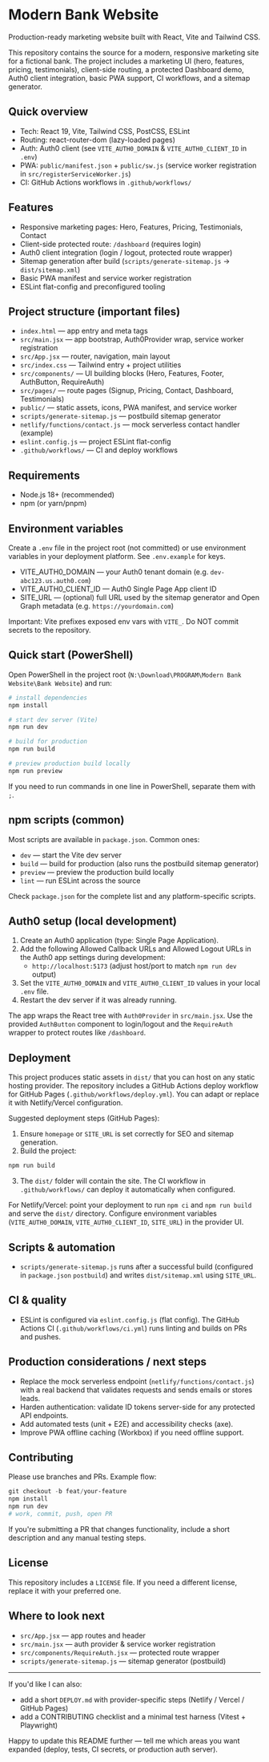 
# Modern Bank Website

Production-ready marketing website built with React, Vite and Tailwind CSS.

This repository contains the source for a modern, responsive marketing site for a fictional bank. The project includes a marketing UI (hero, features, pricing, testimonials), client-side routing, a protected Dashboard demo, Auth0 client integration, basic PWA support, CI workflows, and a sitemap generator.

## Quick overview
- Tech: React 19, Vite, Tailwind CSS, PostCSS, ESLint
- Routing: react-router-dom (lazy-loaded pages)
- Auth: Auth0 client (see `VITE_AUTH0_DOMAIN` & `VITE_AUTH0_CLIENT_ID` in `.env`)
- PWA: `public/manifest.json` + `public/sw.js` (service worker registration in `src/registerServiceWorker.js`)
- CI: GitHub Actions workflows in `.github/workflows/`

## Features
- Responsive marketing pages: Hero, Features, Pricing, Testimonials, Contact
- Client-side protected route: `/dashboard` (requires login)
- Auth0 client integration (login / logout, protected route wrapper)
- Sitemap generation after build (`scripts/generate-sitemap.js` -> `dist/sitemap.xml`)
- Basic PWA manifest and service worker registration
- ESLint flat-config and preconfigured tooling

## Project structure (important files)
- `index.html` — app entry and meta tags
- `src/main.jsx` — app bootstrap, Auth0Provider wrap, service worker registration
- `src/App.jsx` — router, navigation, main layout
- `src/index.css` — Tailwind entry + project utilities
- `src/components/` — UI building blocks (Hero, Features, Footer, AuthButton, RequireAuth)
- `src/pages/` — route pages (Signup, Pricing, Contact, Dashboard, Testimonials)
- `public/` — static assets, icons, PWA manifest, and service worker
- `scripts/generate-sitemap.js` — postbuild sitemap generator
- `netlify/functions/contact.js` — mock serverless contact handler (example)
- `eslint.config.js` — project ESLint flat-config
- `.github/workflows/` — CI and deploy workflows

## Requirements
- Node.js 18+ (recommended)
- npm (or yarn/pnpm)

## Environment variables
Create a `.env` file in the project root (not committed) or use environment variables in your deployment platform. See `.env.example` for keys.

- VITE_AUTH0_DOMAIN — your Auth0 tenant domain (e.g. `dev-abc123.us.auth0.com`)
- VITE_AUTH0_CLIENT_ID — Auth0 Single Page App client ID
- SITE_URL — (optional) full URL used by the sitemap generator and Open Graph metadata (e.g. `https://yourdomain.com`)

Important: Vite prefixes exposed env vars with `VITE_`. Do NOT commit secrets to the repository.

## Quick start (PowerShell)
Open PowerShell in the project root (`N:\Download\PROGRAM\Modern Bank Website\Bank Website`) and run:

```powershell
# install dependencies
npm install

# start dev server (Vite)
npm run dev

# build for production
npm run build

# preview production build locally
npm run preview
```

If you need to run commands in one line in PowerShell, separate them with `;`.

## npm scripts (common)
Most scripts are available in `package.json`. Common ones:

- `dev` — start the Vite dev server
- `build` — build for production (also runs the postbuild sitemap generator)
- `preview` — preview the production build locally
- `lint` — run ESLint across the source

Check `package.json` for the complete list and any platform-specific scripts.

## Auth0 setup (local development)
1. Create an Auth0 application (type: Single Page Application).
2. Add the following Allowed Callback URLs and Allowed Logout URLs in the Auth0 app settings during development:
   - `http://localhost:5173` (adjust host/port to match `npm run dev` output)
3. Set the `VITE_AUTH0_DOMAIN` and `VITE_AUTH0_CLIENT_ID` values in your local `.env` file.
4. Restart the dev server if it was already running.

The app wraps the React tree with `Auth0Provider` in `src/main.jsx`. Use the provided `AuthButton` component to login/logout and the `RequireAuth` wrapper to protect routes like `/dashboard`.

## Deployment
This project produces static assets in `dist/` that you can host on any static hosting provider. The repository includes a GitHub Actions deploy workflow for GitHub Pages (`.github/workflows/deploy.yml`). You can adapt or replace it with Netlify/Vercel configuration.

Suggested deployment steps (GitHub Pages):

1. Ensure `homepage` or `SITE_URL` is set correctly for SEO and sitemap generation.
2. Build the project:

```powershell
npm run build
```

3. The `dist/` folder will contain the site. The CI workflow in `.github/workflows/` can deploy it automatically when configured.

For Netlify/Vercel: point your deployment to run `npm ci` and `npm run build` and serve the `dist/` directory. Configure environment variables (`VITE_AUTH0_DOMAIN`, `VITE_AUTH0_CLIENT_ID`, `SITE_URL`) in the provider UI.

## Scripts & automation
- `scripts/generate-sitemap.js` runs after a successful build (configured in `package.json` `postbuild`) and writes `dist/sitemap.xml` using `SITE_URL`.

## CI & quality
- ESLint is configured via `eslint.config.js` (flat config). The GitHub Actions CI (`.github/workflows/ci.yml`) runs linting and builds on PRs and pushes.

## Production considerations / next steps
- Replace the mock serverless endpoint (`netlify/functions/contact.js`) with a real backend that validates requests and sends emails or stores leads.
- Harden authentication: validate ID tokens server-side for any protected API endpoints.
- Add automated tests (unit + E2E) and accessibility checks (axe). 
- Improve PWA offline caching (Workbox) if you need offline support.

## Contributing
Please use branches and PRs. Example flow:

```powershell
git checkout -b feat/your-feature
npm install
npm run dev
# work, commit, push, open PR
```

If you're submitting a PR that changes functionality, include a short description and any manual testing steps.

## License
This repository includes a `LICENSE` file. If you need a different license, replace it with your preferred one.

## Where to look next
- `src/App.jsx` — app routes and header
- `src/main.jsx` — auth provider & service worker registration
- `src/components/RequireAuth.jsx` — protected route wrapper
- `scripts/generate-sitemap.js` — sitemap generator (postbuild)

---

If you'd like I can also:
- add a short `DEPLOY.md` with provider-specific steps (Netlify / Vercel / GitHub Pages)
- add a CONTRIBUTING checklist and a minimal test harness (Vitest + Playwright)

Happy to update this README further — tell me which areas you want expanded (deploy, tests, CI secrets, or production auth server).
